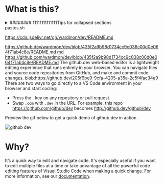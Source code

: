 # What is this?
<details>

<summary>######## 11111111111111Tips for collapsed sections</summary>

### You can add a header

You can add text within a collapsed section. 

You can add an image or a code block, too.

```ruby
   puts "Hello World"
```
<details>
<summary>###### aaaaaaaaaaaTips for collapsed sections</summary>
### You can add a header
aaaaaaaaaaaaa
</details>
<details>
<summary>###### bbbbbbbbbbb for collapsed sections</summary>
### You can add a header
bbbbbbbbbbbbbbbbb
</details>
<details>
<summary>cccccccccccccc for collapsed sections</summary>
### You can add a header
ccccccccccccc
</details>
<details>
<summary>ddddddddddddddddd for collapsed sections</summary>
### You can add a header
dddddddddddddd
</details>
<details>
<summary>eeeeeeeeeeeeeee for collapsed sections</summary>
### You can add a header
eeeeeeeeeeeeeeeeee
</details>
</details>
pastes.sh

https://cdn.jsdelivr.net/gh/wardmon/dev/README.md

https://github.dev/wardmon/dev/blob/435f2a9b98d1734cc9c038c00d0e064f71ab4c8e/README.md
[md](https://github.com/wardmon/dev/blob/435f2a9b98d1734cc9c038c00d0e064f71ab4c8e/README.md)
https://github.com/wardmon/dev/blob/435f2a9b98d1734cc9c038c00d0e064f71ab4c8e/README.md
The github.dev web-based editor is a lightweight editing experience that runs entirely in your browser. You can navigate files and source code repositories from GitHub, and make and commit code changes.
blob:https://github.dev/205f9be9-9cfa-4205-a35a-2c5f4fac34a9
There are two ways to go directly to a VS Code environment in your browser and start coding:

* Press the . key on any repository or pull request.
* Swap `.com` with `.dev` in the URL. For example, this repo https://github.com/github/dev becomes http://github.dev/github/dev

Preview the gif below to get a quick demo of github.dev in action.

![github dev](https://user-images.githubusercontent.com/856858/130119109-4769f2d7-9027-4bc4-a38c-10f297499e8f.gif)

# Why?
It’s a quick way to edit and navigate code. It's especially useful if you want to edit multiple files at a time or take advantage of all the powerful code editing features of Visual Studio Code when making a quick change. For more information, see our [documentation](https://github.co/codespaces-editor-help).
